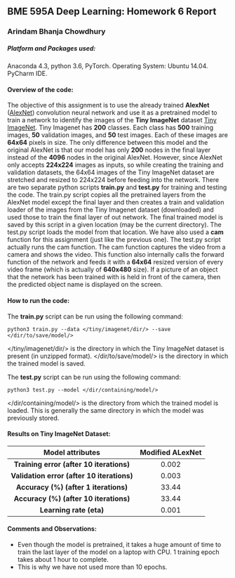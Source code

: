 ## BME 595A Deep Learning: Homework 6 Report

### Arindam Bhanja Chowdhury

##### Platform and Packages used:
Anaconda 4.3, python 3.6, PyTorch.
Operating System:   Ubuntu 14.04.
PyCharm IDE.

#### Overview of the code:
The objective of this assignment is to use the already trained **AlexNet** ([AlexNet](https://papers.nips.cc/paper/4824-imagenet-classification-with-deep-convolutional-neural-networks.pdf)) convolution neural network and use it as a pretrained model to train a network to identify the images of the **Tiny ImageNet** dataset [Tiny ImageNet](https://tiny-imagenet.herokuapp.com/). Tiny Imagenet has **200** classes. Each class has **500** training images, **50** validation images, and **50** test images. Each of these images are **64x64** pixels in size.
The only difference between this model and the original AlexNet is that our model has only **200** nodes in the final layer instead of the **4096** nodes in the original AlexNet.
However, since AlexNet only accepts **224x224** images as inputs, so while creating the training and validation datasets, the 64x64 images of the Tiny ImageNet dataset are stretched and resized to 224x224 before feeding into the network.
There are two separate python scripts **train.py** and **test.py** for training and testing the code.
The train.py script copies all the pretrained layers from the AlexNet model except the final layer and then creates a train and validation loader of the images from the Tiny Imagenet dataset (downloaded) and used those to train the final layer of out network. The final trained model is saved by this script in a given location (may be the current directory).
The test.py script loads the model from that location.
We have also used a **cam** function for this assignment (just like the previous one). The test.py script actually runs the cam function.
The cam function captures the video from a camera and shows the video. This function also internally calls the forward function of the network and feeds it with a **64x64** resized version of every video frame (which is actually of **640x480** size). If a picture of an object that the network has been trained with is held in front of the camera, then the predicted object name is displayed on the screen.

#### How to run the code:
The **train.py** script can be run using the following command:
```
python3 train.py --data </tiny/imagenet/dir/> --save </dir/to/save/model/>
```
</tiny/imagenet/dir/> is the directory in which the Tiny ImageNet dataset is present (in unzipped format).
</dir/to/save/model/> is the directory in which the trained model is saved.

The **test.py** script can be run using the following command:
```
python3 test.py --model </dir/containing/model/>
```
</dir/containing/model/> is the directory from which the trained model is loaded. This is generally the same directory in which the model was previously stored.

#### Results on Tiny ImageNet Dataset:

| Model attributes | Modified ALexNet |
|:---:|:---:|
| **Training error (after 10 iterations)** | 0.002 |
| **Validation error (after 10 iterations)** | 0.003 |
| **Accuracy (%) (after 1 iterations)** | 33.44 |
| **Accuracy (%) (after 10 iterations)** | 33.44 |
| **Learning rate (eta)** | 0.001 |

#### Comments and Observations:
* Even though the model is pretrained, it takes a huge amount of time to train the last layer of the model on a laptop with CPU. 1 training epoch takes about 1 hour to complete.
* This is why we have not used more than 10 epochs.


